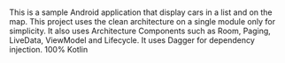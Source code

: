 ###

This is a sample Android application that display cars in a list and on the map.
This project uses the clean architecture on a single module only for simplicity.
It also uses Architecture Components such as Room, Paging, LiveData, ViewModel and Lifecycle.
It uses Dagger for dependency injection.
100% Kotlin